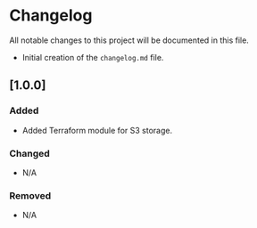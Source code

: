 # Changelog

All notable changes to this project will be documented in this file.

- Initial creation of the `changelog.md` file.

## [1.0.0] 
### Added
- Added Terraform module for S3 storage.

### Changed
- N/A

### Removed
- N/A
